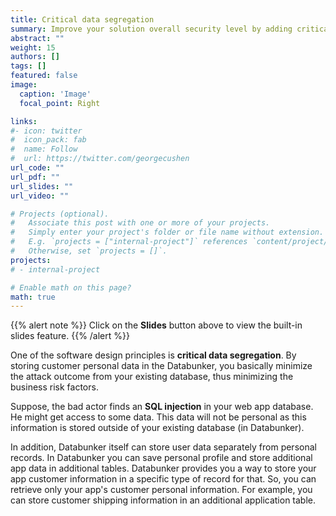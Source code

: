 ```yaml
---
title: Critical data segregation
summary: Improve your solution overall security level by adding critical data segregation.
abstract: ""
weight: 15
authors: []
tags: []
featured: false
image:
  caption: 'Image'
  focal_point: Right

links:
#- icon: twitter
#  icon_pack: fab
#  name: Follow
#  url: https://twitter.com/georgecushen
url_code: ""
url_pdf: ""
url_slides: ""
url_video: ""

# Projects (optional).
#   Associate this post with one or more of your projects.
#   Simply enter your project's folder or file name without extension.
#   E.g. `projects = ["internal-project"]` references `content/project/deep-learning/index.md`.
#   Otherwise, set `projects = []`.
projects:
# - internal-project

# Enable math on this page?
math: true
---
```


{{% alert note %}}
Click on the **Slides** button above to view the built-in slides feature.
{{% /alert %}}

One of the software design principles is **critical data segregation**. By storing customer personal data in the Databunker, you basically minimize the attack outcome from your existing database, thus minimizing the business risk factors.

Suppose, the bad actor finds an **SQL injection** in your web app database. He might get access to some data. This data will not be personal as this information is stored outside of your existing database (in Databunker).

In addition, Databunker itself can store user data separately from personal records. In Databunker you can save personal profile and store additional app data in additional tables. Databunker provides you a way to store your app customer information in a specific type of record for that. So, you can retrieve only your app's customer personal information. For example, you can store customer shipping information in an additional application table.

